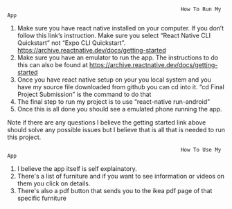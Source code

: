                                                             How To Run My App
1.	Make sure you have react native installed on your computer. If you don’t follow this link’s instruction. Make sure you select “React Native CLI Quickstart” not “Expo CLI Quickstart”. https://archive.reactnative.dev/docs/getting-started
2.	Make sure you have an emulator to run the app. The instructions to do this can also be found at https://archive.reactnative.dev/docs/getting-started
3.	Once you have react native setup on your you local system and you have my source file downloaded from github you can cd into it. “cd Final Project Submission” is the command to do that
4.	The final step to run my project is to use “react-native run-android”
5.	Once this is all done you should see a emulated phone running the app.

Note if there are any questions I believe the getting started link above should solve any possible issues but I believe that is all that is needed to run this project.


                                                            How To Use My App

1. I believe the app itself is self explainatory. 
2. There's a list of furniture and if you want to see information or videos on them you click on details.
3. There's also a pdf button that sends you to the ikea pdf page of that specific furniture
